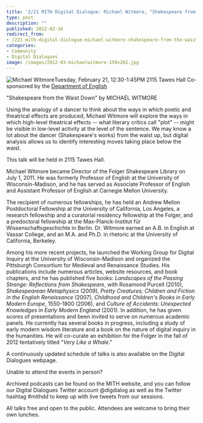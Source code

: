 ```yaml
---
title: '2/21 MITH Digital Dialogue: Michael Witmore, "Shakespeare from the Waist Down"'
type: post
description: ""
published: 2012-02-16
redirect_from: 
- /221-mith-digital-dialogue-michael-witmore-shakespeare-from-the-waist-down/
categories:
- Community
- Digital Dialogues
image: /images/2012-03-michaelwitmore-159x202.jpg
---
```

![Michael Witmore](/images/2012-03-michaelwitmore-159x202.jpg)Tuesday, February 21, 12:30-1:45PM 2115 Tawes Hall Co-sponsored by the [Department of English](http://www.english.umd.edu/)

"Shakespeare from the Waist Down" by MICHAEL WITMORE

Using the analogy of a dancer to think about the ways in which poetic and theatrical effects are produced, Michael Witmore will explore the ways in which high-level theatrical effects -- what literary critics call "plot" -- might be visible in low-level activity at the level of the sentence. We may know a lot about the dancer (Shakespeare's works) from the waist up, but digital analysis allows us to identify interesting moves taking place below the waist.

This talk will be held in 2115 Tawes Hall.

Michael Witmore became Director of the Folger Shakespeare Library on July 1, 2011. He was formerly Professor of English at the University of Wisconsin-Madison, and he has served as Associate Professor of English and Assistant Professor of English at Carnegie Mellon University.

The recipient of numerous fellowships, he has held an Andrew Mellon Postdoctoral Fellowship at the University of California, Los Angeles, a research fellowship and a curatorial residency fellowship at the Folger, and a predoctoral fellowship at the Max-Planck-Institut für Wissenschaftsgeschichte in Berlin. Dr. Witmore earned an A.B. in English at Vassar College, and an M.A. and Ph.D. in rhetoric at the University of California, Berkeley.

Among his more recent projects, he launched the Working Group for Digital Inquiry at the University of Wisconsin-Madison and organized the Pittsburgh Consortium for Medieval and Renaissance Studies. His publications include numerous articles, website resources, and book chapters, and he has published five books: _Landscapes of the Passing Strange: Reflections from Shakespeare_, with Rosamond Purcell (2010), _Shakespearean Metaphysics_ (2009), _Pretty Creatures; Children and Fiction in the English Renaissance_ (2007), _Childhood and Children's Books in Early Modern Europe_, 1550-1800 (2006), and _Culture of Accidents: Unexpected Knowledges in Early Modern England_ (2001). In addition, he has given scores of presentations and been invited to serve on numerous academic panels. He currently has several books in progress, including a study of early modern wisdom literature and a book on the nature of digital inquiry in the humanities. He will co-curate an exhibition for the Folger in the fall of 2012 tentatively titled "_Very Like a Whale_."

A continuously updated schedule of talks is also available on the Digital Dialogues webpage.

Unable to attend the events in person?

Archived podcasts can be found on the MITH website, and you can follow our Digital Dialogues Twitter account @digdialog as well as the Twitter hashtag #mithdd to keep up with live tweets from our sessions.

All talks free and open to the public. Attendees are welcome to bring their own lunches.
